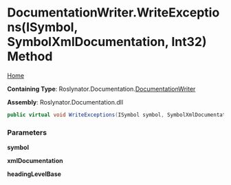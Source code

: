 <a name="_top"></a>

# DocumentationWriter\.WriteExceptions\(ISymbol, SymbolXmlDocumentation, Int32\) Method

[Home](../../../../README.md#_top)

**Containing Type**: Roslynator\.Documentation\.[DocumentationWriter](../README.md#_top)

**Assembly**: Roslynator\.Documentation\.dll

```csharp
public virtual void WriteExceptions(ISymbol symbol, SymbolXmlDocumentation xmlDocumentation, int headingLevelBase = 0)
```

### Parameters

**symbol**

**xmlDocumentation**

**headingLevelBase**